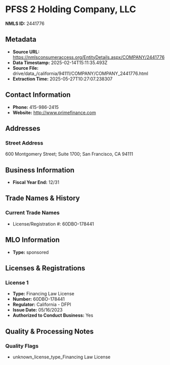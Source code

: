 # PFSS 2 Holding Company, LLC

**NMLS ID:** 2441776

## Metadata
- **Source URL:** https://nmlsconsumeraccess.org/EntityDetails.aspx/COMPANY/2441776
- **Data Timestamp:** 2025-02-14T15:11:35.493Z
- **Source File:** drive/data_/california/94111/COMPANY/COMPANY_2441776.html
- **Extraction Time:** 2025-05-27T10:27:07.238307

## Contact Information
- **Phone:** 415-986-2415
- **Website:** http://www.primefinance.com

## Addresses
### Street Address
600 Montgomery Street; Suite 1700; San Francisco, CA 94111

## Business Information
- **Fiscal Year End:** 12/31

## Trade Names & History
### Current Trade Names
- License/Registration #: 60DBO-178441

## MLO Information
- **Type:** sponsored

## Licenses & Registrations

### License 1
- **Type:** Financing Law License
- **Number:** 60DBO-178441
- **Regulator:** California - DFPI
- **Issue Date:** 05/16/2023
- **Authorized to Conduct Business:** Yes

## Quality & Processing Notes
### Quality Flags
- unknown_license_type_Financing Law License

